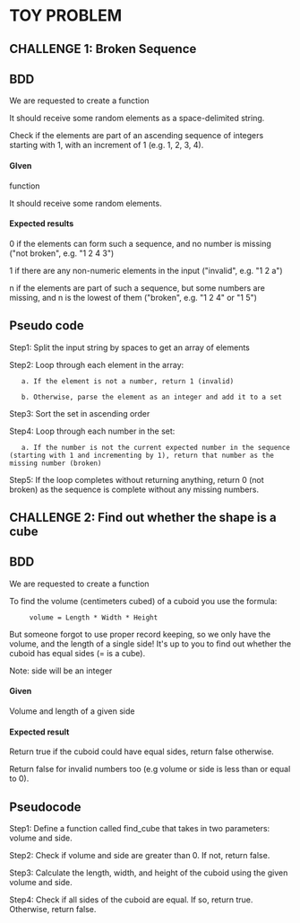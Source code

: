 # TOY PROBLEM

## CHALLENGE 1: Broken Sequence

## BDD

We are requested to create a function 

It should receive some random elements as a space-delimited string.

Check if the elements are part of an ascending sequence of integers starting with 1, with an increment of 1 (e.g. 1, 2, 3, 4).


#### GIven

function

It should receive some random elements.

#### Expected results

0 if the elements can form such a sequence, and no number is missing ("not broken", e.g. "1 2 4 3")

1 if there are any non-numeric elements in the input ("invalid", e.g. "1 2 a")

n if the elements are part of such a sequence, but some numbers are missing, and n is the lowest of them ("broken", e.g. "1 2 4" or "1 5")

## Pseudo code

Step1: Split the input string by spaces to get an array of elements

Step2: Loop through each element in the array:
        
       a. If the element is not a number, return 1 (invalid)

       b. Otherwise, parse the element as an integer and add it to a set

Step3: Sort the set in ascending order

Step4: Loop through each number in the set:

       a. If the number is not the current expected number in the sequence (starting with 1 and incrementing by 1), return that number as the missing number (broken)

Step5: If the loop completes without returning anything, return 0 (not broken) as the sequence is complete without any missing numbers.

   

## CHALLENGE 2: Find out whether the shape is a cube

## BDD

We are requested to create a function 

To find the volume (centimeters cubed) of a cuboid you use the formula:

         volume = Length * Width * Height

But someone forgot to use proper record keeping, so we only have the volume, and the length of a single side! It's up to you to find out whether the cuboid has equal sides (= is a cube).

Note: side will be an integer

#### Given

Volume and length of a given side

#### Expected result

Return true if the cuboid could have equal sides, return false otherwise.

Return false for invalid numbers too (e.g volume or side is less than or equal to 0).

## Pseudocode

Step1: Define a function called find_cube that takes in two parameters: volume and side.

Step2: Check if volume and side are greater than 0. If not, return false.

Step3: Calculate the length, width, and height of the cuboid using the given volume and side.

Step4: Check if all sides of the cuboid are equal. If so, return true. Otherwise, return false.
